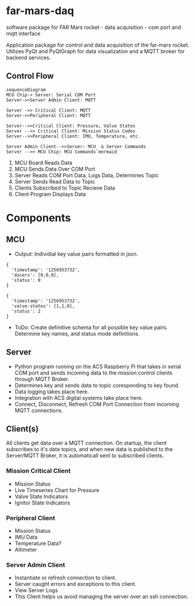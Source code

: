 # far-mars-daq
software package for FAR Mars rocket - data acquisition - com port and mqtt interface

Application package for control and data acquisition of the far-mars rocket. Utilizes PyQt and PyQtGraph for data visualization and a MQTT broker for backend services.

## Control Flow
```mermaid
sequenceDiagram
MCU Chip-> Server: Serial COM Port
Server->>Server Admin Client: MQTT

Server ->> Critical Client: MQTT
Server->>Peripheral Client: MQTT

Server-->>Critical Client: Pressure, Valve States
Server -->> Critical Client: Mission Status Codes
Server-->>Peripheral Client: IMU, Temperature, etc.

Server Admin Client-->>Server: MCU  & Server Commands
Server -->> MCU Chip: MCU Commands`mermaid
```

1) MCU Board Reads Data
2) MCU Sends Data Over COM Port
3) Server Reads COM Port Data, Logs Data, Determines Topic
4) Server Sends Read Data to Topic
5) Clients Subscribed to Topic Recieve Data
6) Client Program Displays Data
# Components

## MCU
- Output: Individial key value pairs formatted in json. 
```
{
  'timestamp': '1256953732',
  'ducers': [0,0,0],
  'status': 0
}
```
```
{
  'timestamp': '1256953732',
  'valve-states': [1,1,0],
  'status': 2
}

```
- ToDo: Create definitive schema for all possible key value pairs. Determine key names, and status mode definitions.

## Server
- Python program running on the ACS Raspberry Pi that takes in serial COM port and sends incoming data to the mission control clients through MQTT Broker.
- Determines key and sends data to topic coresponding to key found.
- Data logging takes place here. 
- Integration with ACS digital systems take place here.
- Connect, Disconnect, Refresh COM Port Connection from incoming MQTT connections.

## Client(s)
All clients get data over a MQTT connection. On startup, the client subscribes to it's data topics, and when new data is published to the Server/MQTT Broker, it is automaticall sent to subscribed clients.
### Mission Critical Client
-  Mission Status
- Live Timeseries Chart for Pressure
- Valve State Indicators
- Ignitor State Indicators
### Peripheral Client
- Mission Status
- IMU Data
- Temperature Data?
- Altimeter

### Server Admin Client
- Instantiate or refresh connection to client. 
- Server caught errors and exceptions to this client.
- View Server Logs
- This Client helps us avoid managing the server over an ssh connection. 
